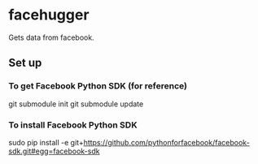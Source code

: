 # facehugger
Gets data from facebook.


## Set up

### To get Facebook Python SDK (for reference)
git submodule init
git submodule update

### To install Facebook Python SDK
sudo pip install -e git+https://github.com/pythonforfacebook/facebook-sdk.git#egg=facebook-sdk
